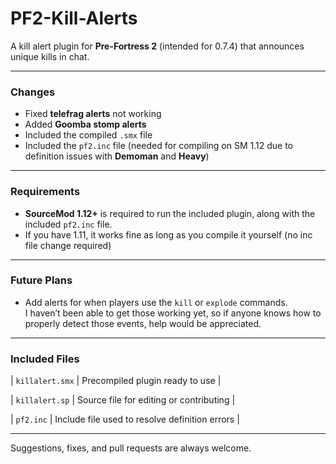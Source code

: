# PF2-Kill-Alerts

A kill alert plugin for **Pre-Fortress 2** (intended for 0.7.4) that announces unique kills in chat.

---

### Changes
- Fixed **telefrag alerts** not working
- Added **Goomba stomp alerts** 
- Included the compiled `.smx` file
- Included the `pf2.inc` file (needed for compiling on SM 1.12 due to definition issues with **Demoman** and **Heavy**)

---

### Requirements
- **SourceMod 1.12+** is required to run the included plugin, along with the included `pf2.inc` file.
- If you have 1.11, it works fine as long as you compile it yourself (no inc file change required)

---

### Future Plans
- Add alerts for when players use the `kill` or `explode` commands.  
I haven’t been able to get those working yet, so if anyone knows how to properly detect those events, help would be appreciated.

---

### Included Files
| `killalert.smx` | Precompiled plugin ready to use |

| `killalert.sp` | Source file for editing or contributing |

| `pf2.inc` | Include file used to resolve definition errors |

---

Suggestions, fixes, and pull requests are always welcome.
